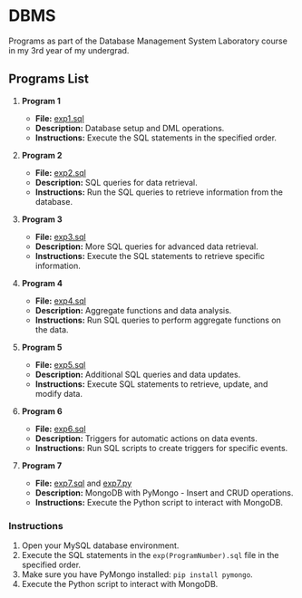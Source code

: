 # DBMS
Programs as part of the Database Management System Laboratory course in my 3rd year of my undergrad.

## Programs List

1. **Program 1**
    - **File:** [exp1.sql](./exp1.sql)
    - **Description:** Database setup and DML operations.
    - **Instructions:** Execute the SQL statements in the specified order.

2. **Program 2**
    - **File:** [exp2.sql](./exp2.sql)
    - **Description:** SQL queries for data retrieval.
    - **Instructions:** Run the SQL queries to retrieve information from the database.

3. **Program 3**
    - **File:** [exp3.sql](./exp3.sql)
    - **Description:** More SQL queries for advanced data retrieval.
    - **Instructions:** Execute the SQL statements to retrieve specific information.

4. **Program 4**
    - **File:** [exp4.sql](./exp4.sql)
    - **Description:** Aggregate functions and data analysis.
    - **Instructions:** Run SQL queries to perform aggregate functions on the data.

5. **Program 5**
    - **File:** [exp5.sql](./exp5.sql)
    - **Description:** Additional SQL queries and data updates.
    - **Instructions:** Execute SQL statements to retrieve, update, and modify data.

6. **Program 6**
    - **File:** [exp6.sql](./exp6.sql)
    - **Description:** Triggers for automatic actions on data events.
    - **Instructions:** Run SQL scripts to create triggers for specific events.

7. **Program 7**
    - **File:** [exp7.sql](./exp7.sql) and [exp7.py](./exp7.py)
    - **Description:** MongoDB with PyMongo - Insert and CRUD operations.
    - **Instructions:** Execute the Python script to interact with MongoDB.

### Instructions

1. Open your MySQL database environment.
2. Execute the SQL statements in the `exp(ProgramNumber).sql` file in the specified order.
3. Make sure you have PyMongo installed: `pip install pymongo`.
4. Execute the Python script to interact with MongoDB.
